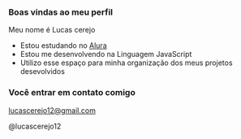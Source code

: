 ### Boas vindas ao meu perfil

Meu nome é Lucas cerejo

- Estou estudando  no [Alura](https://www.alura.com.br)
-  Estou me desenvolvendo na Linguagem JavaScript
-  Utilizo  esse espaço  para minha organização  dos meus projetos  desevolvidos

  ### Você  entrar em contato comigo 

  lucascerejo12@gmail.com

  @lucascerejo12

